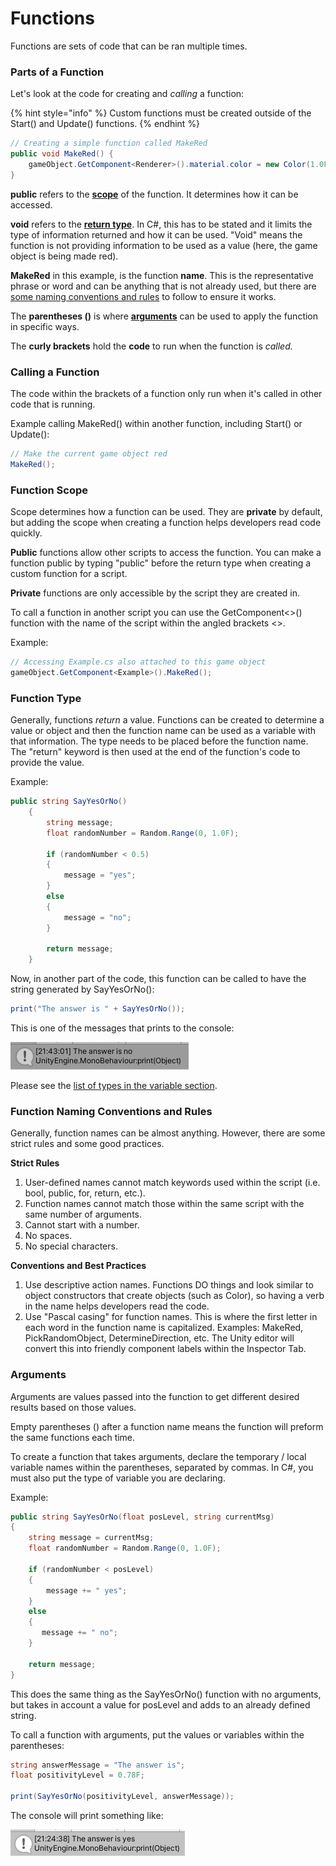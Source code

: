 # Functions

Functions are sets of code that can be ran multiple times.

### **Parts of a Function**

Let's look at the code for creating and _calling_ a function:

{% hint style="info" %}
Custom functions must be created outside of the Start\(\) and Update\(\) functions.
{% endhint %}

```csharp
// Creating a simple function called MakeRed
public void MakeRed() {
    gameObject.GetComponent<Renderer>().material.color = new Color(1.0F, 0, 0, 1.0F);
}
```

**public** refers to the [**scope**](functions.md#function-scope) of the function. It determines how it can be accessed.

**void** refers to the [**return type**](functions.md#function-type). In C\#, this has to be stated and it limits the type of information returned and how it can be used. "Void" means the function is not providing information to be used as a value \(here, the game object is being made red\).

**MakeRed** in this example, is the function **name**. This is the representative phrase or word and can be anything that is not already used, but there are [some naming conventions and rules](functions.md#function-naming-conventions-and-rules) to follow to ensure it works.

The **parentheses \(\)** is where [**arguments**](functions.md#arguments) can be used to apply the function in specific ways.

The **curly brackets** hold the **code** to run when the function is _called._

### Calling a Function

The code within the brackets of a function only run when it's called in other code that is running.

Example calling MakeRed\(\) within another function, including Start\(\) or Update\(\):

```csharp
// Make the current game object red
MakeRed();
```

### Function Scope

Scope determines how a function can be used. They are **private** by default, but adding the scope when creating a function helps developers read code quickly.

**Public** functions allow other scripts to access the function. You can make a function public by typing "public" before the return type when creating a custom function for a script.

**Private** functions are only accessible by the script they are created in.

To call a function in another script you can use the GetComponent&lt;&gt;\(\) function with the name of the script within the angled brackets &lt;&gt;.

Example:

```csharp
// Accessing Example.cs also attached to this game object
gameObject.GetComponent<Example>().MakeRed();
```

### Function Type

Generally, functions _return_ a value. Functions can be created to determine a value or object and then the function name can be used as a variable with that information. The type needs to be placed before the function name. The "return" keyword is then used at the end of the function's code to provide the value.

Example:

```csharp
public string SayYesOrNo()
    {
        string message;
        float randomNumber = Random.Range(0, 1.0F);

        if (randomNumber < 0.5)
        {
            message = "yes";
        }
        else
        {
            message = "no";
        }

        return message;
    }
```

Now, in another part of the code, this function can be called to have the string generated by SayYesOrNo\(\):

```csharp
print("The answer is " + SayYesOrNo());
```

This is one of the messages that prints to the console:

![](../.gitbook/assets/image%20%28141%29.png)

Please see the [list of types in the variable section](variables.md#variable-types).

### Function Naming Conventions and Rules

Generally, function names can be almost anything. However, there are some strict rules and some good practices.

**Strict Rules**

1. User-defined names cannot match keywords used within the script \(i.e. bool, public, for, return, etc.\).
2. Function names cannot match those within the same script with the same number of arguments.
3. Cannot start with a number.
4. No spaces.
5. No special characters.

**Conventions and Best Practices** 

1. Use descriptive action names. Functions DO things and look similar to object constructors that create objects \(such as Color\), so having a verb in the name helps developers read the code.
2. Use "Pascal casing" for function names. This is where the first letter in each word in the function name is capitalized. Examples: MakeRed, PickRandomObject, DetermineDirection, etc. The Unity editor will convert this into friendly component labels within the Inspector Tab.

### Arguments

Arguments are values passed into the function to get different desired results based on those values.

Empty parentheses \(\) after a function name means the function will preform the same functions each time.

To create a function that takes arguments, declare the temporary / local variable names within the parentheses, separated by commas. In C\#, you must also put the type of variable you are declaring.

Example:

```csharp
public string SayYesOrNo(float posLevel, string currentMsg)
{
    string message = currentMsg;
    float randomNumber = Random.Range(0, 1.0F);

    if (randomNumber < posLevel)
    {
        message += " yes";
    }
    else
    {
       message += " no";
    }

    return message;
}
```

This does the same thing as the SayYesOrNo\(\) function with no arguments, but takes in account a value for posLevel and adds to an already defined string.

To call a function with arguments, put the values or variables within the parentheses:

```csharp
string answerMessage = "The answer is";
float positivityLevel = 0.78F;

print(SayYesOrNo(positivityLevel, answerMessage));
```

The console will print something like:

![](../.gitbook/assets/image%20%2890%29.png)



